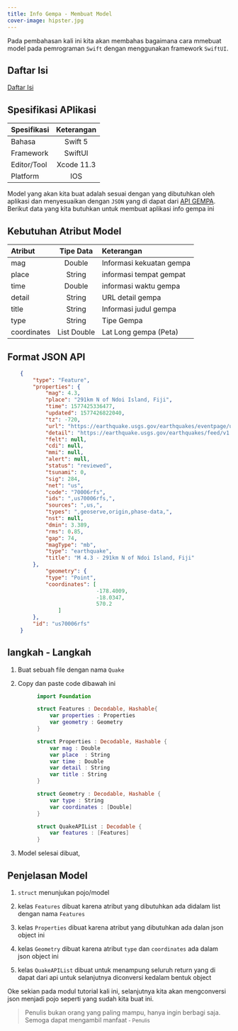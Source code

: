 ```yaml
---
title: Info Gempa - Membuat Model
cover-image: hipster.jpg
---
```


Pada pembahasan kali ini kita akan membahas bagaimana cara mmebuat model pada pemrograman `Swift` dengan menggunakan framework `SwiftUI`.
<!--more-->

## Daftar Isi ##

[Daftar Isi](https://thengoding.com/2019/12/16/daftar-isi-aplikasi-info-gempa-ios/)


## Spesifikasi APlikasi ##

|  Spesifikasi  | Keterangan      |
| :------------ |:---------------:|
|  Bahasa       | Swift 5         |
| Framework     | SwiftUI         |
| Editor/Tool   | Xcode 11.3      |
| Platform      | IOS             | 


Model yang akan kita buat adalah sesuai dengan yang dibutuhkan oleh aplikasi dan menyesuaikan dengan `JSON`  yang di dapat dari [API GEMPA](https://earthquake.usgs.gov/earthquakes/feed/v1.0/summary/2.5_day.geojson).
Berikut data yang kita butuhkan untuk membuat aplikasi info gempa ini

## Kebutuhan Atribut Model ##

|     Atribut    |      Tipe Data      |       Keterangan        |  
| :--------------| :------------------:|:------------------------|
| mag            | Double              | Informasi kekuatan gempa|
| place          | String              | informasi tempat gempat |
| time           | Double              | informasi waktu gempa   |
| detail         | String              | URL detail gempa        |
| title          | String              | Informasi judul gempa   |
| type           | String              | Tipe Gempa              |
| coordinates    | List Double        | Lat Long gempa (Peta)  |


## Format JSON API ##

```json
    {
        "type": "Feature",
        "properties": {
            "mag": 4.3,
            "place": "291km N of Ndoi Island, Fiji",
            "time": 1577425336477,
            "updated": 1577426822040,
            "tz": -720,
            "url": "https://earthquake.usgs.gov/earthquakes/eventpage/us70006rfs",
            "detail": "https://earthquake.usgs.gov/earthquakes/feed/v1.0/detail/us70006rfs.geojson",
            "felt": null,
            "cdi": null,
            "mmi": null,
            "alert": null,
            "status": "reviewed",
            "tsunami": 0,
            "sig": 284,
            "net": "us",
            "code": "70006rfs",
            "ids": ",us70006rfs,",
            "sources": ",us,",
            "types": ",geoserve,origin,phase-data,",
            "nst": null,
            "dmin": 3.389,
            "rms": 0.85,
            "gap": 74,
            "magType": "mb",
            "type": "earthquake",
            "title": "M 4.3 - 291km N of Ndoi Island, Fiji"
        },
            "geometry": {
            "type": "Point",
            "coordinates": [
                            -178.4009,
                            -18.0347,
                            570.2
                ]
        },
        "id": "us70006rfs"
    }
```

## langkah - Langkah ##

1. Buat sebuah file dengan nama `Quake`
2. Copy dan paste code dibawah ini
   
   ```swift
         import Foundation

         struct Features : Decodable, Hashable{
             var properties : Properties
             var geometry : Geometry
         }

         struct Properties : Decodable, Hashable {
             var mag : Double
             var place  : String
             var time : Double
             var detail : String
             var title : String
         }

         struct Geometry : Decodable, Hashable {
             var type : String
             var coordinates : [Double]
         }

         struct QuakeAPIList : Decodable {
             var features : [Features]
         }
   ```

3. Model selesai dibuat,


## Penjelasan Model ##

1. `struct` menunjukan pojo/model
   
2. kelas `Features` dibuat karena atribut yang dibutuhkan ada didalam list dengan nama `Features`
   
3. kelas `Properties` dibuat karena atribut yang dibutuhkan ada dalan json object ini
   
4. kelas `Geometry` dibuat karena atribut `type` dan `coordinates` ada dalam json object ini
   
5. kelas `QuakeAPIList` dibuat untuk menampung seluruh return yang di dapat dari api untuk selanjutnya diconversi kedalam bentuk object



Oke sekian pada modul tutorial kali ini, selanjutnya kita akan mengconversi json menjadi pojo seperti yang sudah kita buat ini.


>Penulis bukan orang yang paling mampu, hanya ingin berbagi saja. Semoga dapat mengambil manfaat<small> - Penulis</small>